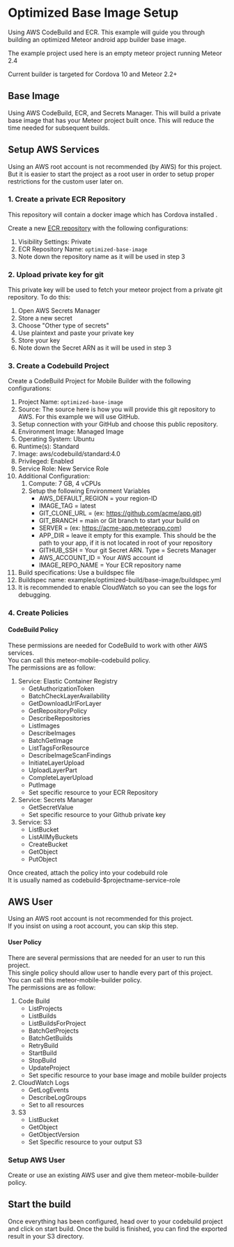 # Optimized Base Image Setup

Using AWS CodeBuild and ECR.
This example will guide you through building an optimized Meteor android app builder base image.

The example project used here is an empty meteor project running Meteor 2.4  

Current builder is targeted for Cordova 10 and Meteor 2.2+  

## Base Image
Using AWS CodeBuild, ECR, and Secrets Manager.
This will build a private base image that has your Meteor project built once.
This will reduce the time needed for subsequent builds.

## Setup AWS Services
Using an AWS root account is not recommended (by AWS) for this project.  
But it is easier to start the project as a root user in order to setup proper restrictions for the custom user later on.  

### 1. Create a private ECR Repository
This repository will contain a docker image which has Cordova installed .

Create a new [ECR repository](https://console.aws.amazon.com/ecr/home) with the following configurations:
1. Visibility Settings: Private
2. ECR Repository Name: `optimized-base-image`
3. Note down the repository name as it will be used in step 3

### 2. Upload private key for git
This private key will be used to fetch your meteor project from a private git repository.
To do this:
1. Open AWS Secrets Manager
2. Store a new secret
3. Choose "Other type of secrets"
4. Use plaintext and paste your private key
5. Store your key
6. Note down the Secret ARN as it will be used in step 3

### 3. Create a Codebuild Project
Create a CodeBuild Project for Mobile Builder with the following configurations:
1. Project Name: `optimized-base-image`
2. Source: The source here is how you will provide this git repository to AWS. For this example we will use GitHub.
3. Setup connection with your GitHub and choose this public repository.
4. Environment Image: Managed Image
5. Operating System: Ubuntu
6. Runtime(s): Standard
7. Image: aws/codebuild/standard:4.0
8. Privileged: Enabled
9. Service Role: New Service Role
10. Additional Configuration: 
     1. Compute: 7 GB, 4 vCPUs
     2. Setup the following Environment Variables
         * AWS_DEFAULT_REGION = your region-ID
         * IMAGE_TAG = latest
         * GIT_CLONE_URL = <your private meteor git repo> (ex: https://github.com/acme/app.git)
         * GIT_BRANCH = main or Git branch to start your build on
         * SERVER = <your meteor webserver url> (ex: https://acme-app.meteorapp.com)
         * APP_DIR = leave it empty for this example. This should be the path to your app, if it is not located in root of your repository
         * GITHUB_SSH = Your git Secret ARN. Type = Secrets Manager
         * AWS_ACCOUNT_ID = Your AWS account id
         * IMAGE_REPO_NAME = Your ECR repository name
11. Build specifications: Use a buildspec file
12. Buildspec name: examples/optimized-build/base-image/buildspec.yml
13. It is recommended to enable CloudWatch so you can see the logs for debugging.

### 4. Create Policies

#### CodeBuild Policy
These permissions are needed for CodeBuild to work with other AWS services.  
You can call this meteor-mobile-codebuild policy.  
The permissions are as follow:
1. Service: Elastic Container Registry
    * GetAuthorizationToken
    * BatchCheckLayerAvailability
    * GetDownloadUrlForLayer
    * GetRepositoryPolicy
    * DescribeRepositories
    * ListImages
    * DescribeImages
    * BatchGetImage
    * ListTagsForResource
    * DescribeImageScanFindings
    * InitiateLayerUpload
    * UploadLayerPart
    * CompleteLayerUpload
    * PutImage
    * Set specific resource to your ECR Repository
2. Service: Secrets Manager
    * GetSecretValue
    * Set specific resource to your Github private key
3. Service: S3
    * ListBucket
    * ListAllMyBuckets
    * CreateBucket
    * GetObject
    * PutObject

Once created, attach the policy into your codebuild role  
It is usually named as codebuild-$projectname-service-role  

## AWS User
Using an AWS root account is not recommended for this project.  
If you insist on using a root account, you can skip this step.  

#### User Policy
There are several permissions that are needed for an user to run this project.  
This single policy should allow user to handle every part of this project.  
You can call this meteor-mobile-builder policy.  
The permissions are as follow:
1. Code Build
    * ListProjects
    * ListBuilds
    * ListBuildsForProject
    * BatchGetProjects
    * BatchGetBuilds
    * RetryBuild
    * StartBuild
    * StopBuild
    * UpdateProject
    * Set specific resource to your base image and mobile builder projects
2. CloudWatch Logs
    * GetLogEvents
    * DescribeLogGroups
    * Set to all resources
2. S3
    * ListBucket
    * GetObject
    * GetObjectVersion
    * Set Specific resource to your output S3

### Setup AWS User
Create or use an existing AWS user and give them meteor-mobile-builder policy.

## Start the build
Once everything has been configured, head over to your codebuild project and click on start build.
Once the build is finished, you can find the exported result in your S3 directory.
